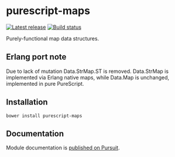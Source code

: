 # purescript-maps

[![Latest release](http://img.shields.io/github/release/purescript/purescript-maps.svg)](https://github.com/purescript/purescript-maps/releases)
[![Build status](https://travis-ci.org/purescript/purescript-maps.svg?branch=master)](https://travis-ci.org/purescript/purescript-maps)

Purely-functional map data structures.

## Erlang port note

Due to lack of mutation Data.StrMap.ST is removed. Data.StrMap is implemented via
Erlang native maps, while Data.Map is unchanged, implemented in pure PureScript.

## Installation

```
bower install purescript-maps
```

## Documentation

Module documentation is [published on Pursuit](http://pursuit.purescript.org/packages/purescript-maps).
